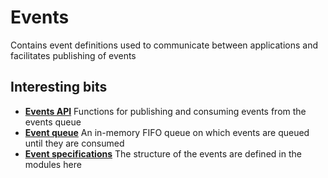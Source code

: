 # Events

Contains event definitions used to communicate between applications and facilitates publishing of events

## Interesting bits

- **[Events API](lib/events.ex)** Functions for publishing and consuming events from the events queue
- **[Event queue](lib/events/queue.ex)** An in-memory FIFO queue on which events are queued until they are consumed
- **[Event specifications](lib/events)** The structure of the events are defined in the modules here
